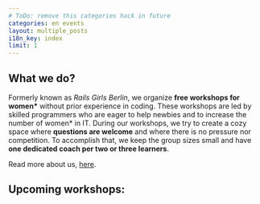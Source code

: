 ```yaml
---
# ToDo: remove this categories hack in future
categories: en events
layout: multiple_posts
i18n_key: index
limit: 1
---
```

## What we do?
Formerly known as *Rails Girls Berlin*, we organize **free workshops for women\*** without prior experience in coding. These workshops are led by skilled programmers who are eager to help newbies and to increase the number of women* in IT. During our workshops, we try to create a cozy space where **questions are welcome** and where there is no pressure nor competition. To accomplish that, we keep the group sizes small and have **one dedicated coach per two or three learners**.

Read more about us, [here](en/about).

## Upcoming workshops:
